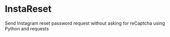 # InstaReset
Send Instagram reset password request without asking for reCaptcha using Python and requests

